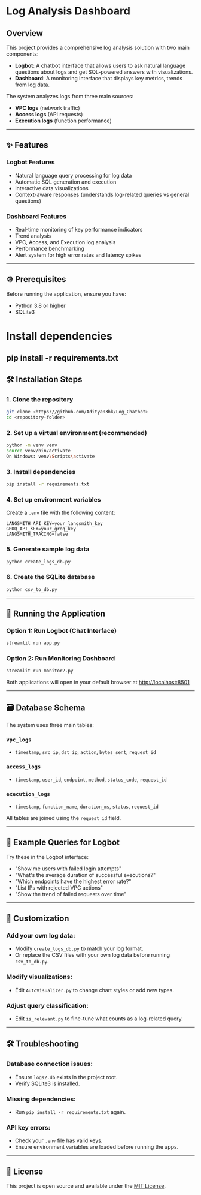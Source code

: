 # Log Analysis Dashboard 

## Overview

This project provides a comprehensive log analysis solution with two main components:

- **Logbot**: A chatbot interface that allows users to ask natural language questions about logs and get SQL-powered answers with visualizations.
- **Dashboard**: A monitoring interface that displays key metrics, trends from log data.

The system analyzes logs from three main sources:
- **VPC logs** (network traffic)
- **Access logs** (API requests)
- **Execution logs** (function performance)

---

## ✨ Features

### Logbot Features
- Natural language query processing for log data
- Automatic SQL generation and execution
- Interactive data visualizations
- Context-aware responses (understands log-related queries vs general questions)

### Dashboard Features
- Real-time monitoring of key performance indicators
- Trend analysis
- VPC, Access, and Execution log analysis
- Performance benchmarking
- Alert system for high error rates and latency spikes

---

## ⚙️ Prerequisites

Before running the application, ensure you have:

- Python 3.8 or higher
- SQLite3

# Install dependencies
pip install -r requirements.txt
---

## 🛠️ Installation Steps

### 1. Clone the repository
```bash
git clone <https://github.com/Aditya03hk/Log_Chatbot>
cd <repository-folder>
```

### 2. Set up a virtual environment (recommended)
```bash
python -m venv venv
source venv/bin/activate  
On Windows: venv\Scripts\activate
```

### 3. Install dependencies
```bash
pip install -r requirements.txt
```

### 4. Set up environment variables
Create a `.env` file with the following content:
```
LANGSMITH_API_KEY=your_langsmith_key
GROQ_API_KEY=your_groq_key
LANGSMITH_TRACING=false
```

### 5. Generate sample log data
```bash
python create_logs_db.py
```

### 6. Create the SQLite database
```bash
python csv_to_db.py
```

---

## 🚀 Running the Application

### Option 1: Run Logbot (Chat Interface)
```bash
streamlit run app.py
```

### Option 2: Run Monitoring Dashboard
```bash
streamlit run monitor2.py
```

Both applications will open in your default browser at [http://localhost:8501](http://localhost:8501)

---


## 🗃️ Database Schema

The system uses three main tables:

### `vpc_logs`
- `timestamp`, `src_ip`, `dst_ip`, `action`, `bytes_sent`, `request_id`

### `access_logs`
- `timestamp`, `user_id`, `endpoint`, `method`, `status_code`, `request_id`

### `execution_logs`
- `timestamp`, `function_name`, `duration_ms`, `status`, `request_id`

All tables are joined using the `request_id` field.

---

## 💬 Example Queries for Logbot

Try these in the Logbot interface:

- "Show me users with failed login attempts"
- "What's the average duration of successful executions?"
- "Which endpoints have the highest error rate?"
- "List IPs with rejected VPC actions"
- "Show the trend of failed requests over time"

---

## 🔧 Customization

### Add your own log data:
- Modify `create_logs_db.py` to match your log format.
- Or replace the CSV files with your own log data before running `csv_to_db.py`.

### Modify visualizations:
- Edit `AutoVisualizer.py` to change chart styles or add new types.

### Adjust query classification:
- Edit `is_relevant.py` to fine-tune what counts as a log-related query.

---

## 🛠️ Troubleshooting

### Database connection issues:
- Ensure `logs2.db` exists in the project root.
- Verify SQLite3 is installed.

### Missing dependencies:
- Run `pip install -r requirements.txt` again.

### API key errors:
- Check your `.env` file has valid keys.
- Ensure environment variables are loaded before running the apps.

---

## 📄 License

This project is open source and available under the [MIT License](LICENSE).
